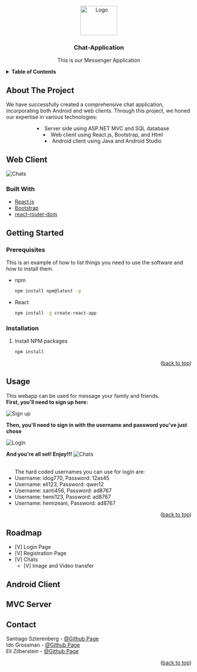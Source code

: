 <div id="top"></div>



<!-- PROJECT SHIELDS -->
<!--
*** I'm using markdown "reference style" links for readability.
*** Reference links are enclosed in brackets [ ] instead of parentheses ( ).
*** See the bottom of this document for the declaration of the reference variables
*** for contributors-url, forks-url, etc. This is an optional, concise syntax you may use.
*** https://www.markdownguide.org/basic-syntax/#reference-style-links
-->


<!-- PROJECT LOGO -->
<br />
<div align="center">
  <a href="https://github.com/Ido-Grossman/Chat-Application">
    <img src="https://github.com/Ido-Grossman/Chat-Application/blob/master/React/src/Pages/loginComponents/imagesLogin/image.jpeg" alt="Logo" width="100" height="80">
  </a>

<h3 align="center">Chat-Application</h3>

<p align="center">
  This is our Messenger Application
</p>
</div>


<!-- TABLE OF CONTENTS -->
<details>
  <summary><strong>Table of Contents</strong></summary>
  <ol>
    <li><a href="#about-the-project">About The Project</a></li>
    <li><a href="#web-client">Web Client</a></li>
    <li><a href="#android-client">Android Client</a></li>
    <li><a href="#mvc-server">MVC Server</a></li>
    <li><a href="#contact">Contact</a></li>    
  </ol>
</details>




<!-- ABOUT THE PROJECT -->
## About The Project

We have successfully created a comprehensive chat application, incorporating both Android and web clients. Through this project, we honed our expertise in various technologies:<ul style="list-style-position: inside; text-align: center;">
  <li>Server side using ASP.NET MVC and SQL database</li>
  <li>Web client using React.js, Bootstrap, and Html</li>
  <li>Android client using Java and Android Studio</li>
</ul>

<!-- Web Client -->
## Web Client
<img src="https://github.com/santisz7897/advanced2Hemi/blob/main/src/Screenshot%202022-04-24%20205928.png" alt="Chats">

### Built With

* [React.js](https://reactjs.org/)
* [Bootstrap](https://getbootstrap.com)
* [react-router-dom](https://reactrouter.com)

<!-- GETTING STARTED -->
## Getting Started

### Prerequisites

This is an example of how to list things you need to use the software and how to install them.
* npm
  ```sh
  npm install npm@latest -g
  ```
* React
  ```sh
  npm install -g create-react-app
  ```

### Installation

1. Install NPM packages
   ```sh
   npm install
   ```  

<p align="right">(<a href="#top">back to top</a>)</p>



<!-- USAGE EXAMPLES -->
## Usage

This webapp can be used for message your family and friends.<br>
<b>First, you'll need to sign up here:</b><br>

<img src="https://github.com/santisz7897/advanced2Hemi/blob/main/src/Screenshot%202022-04-24%20205822.png" alt="Sign up">

<b>Then, you'll need to sign in with the username and password you've just chose</b><br>

<img src="https://github.com/santisz7897/advanced2Hemi/blob/main/src/Screensho2022-04-24.png" alt="Login">

<b>And you're all set! Enjoy!!!</b>
<img src="https://github.com/santisz7897/advanced2Hemi/blob/main/src/Screenshot%202022-04-24%20205928.png" alt="Chats">
<br><br>
<ul>The hard coded usernames you can use for login are:
  <li> Username: idog770, Password: 12as45 </li>
  <li> Username: eli123, Password: qwer12 </li>
  <li> Username: santi456, Password: ad8767 </li>
  <li> Username: hemi123, Password: ad8767 </li>
  <li> Username: hemizeani, Password: ad8767 </li>
  </ul>
<p align="right">(<a href="#top">back to top</a>)</p>



<!-- ROADMAP -->
## Roadmap

- [V] Login Page
- [V] Registration Page
- [V] Chats
    - [V] Image and Video transfer
<!-- Android Client -->
## Android Client

<!-- MVC Server -->
##  MVC Server

<!-- CONTACT -->
## Contact

Santiago Szterenberg - [@Github Page](https://github.com/santisz7897)
<br>
Ido Grossman - [@Github Page](https://github.com/idog770)
<br>
Eli Zilberstein - [@Github Page](https://github.com/EliZilber)

<p align="right">(<a href="#top">back to top</a>)</p>




